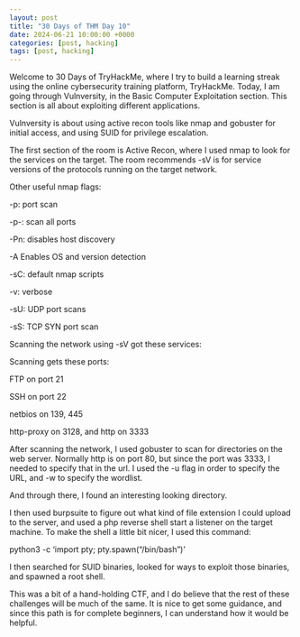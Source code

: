 ```yaml
---
layout: post
title: "30 Days of THM Day 10"
date: 2024-06-21 10:00:00 +0000
categories: [post, hacking]
tags: [post, hacking]
---
```


Welcome to 30 Days of TryHackMe, where I try to build a learning streak using the online cybersecurity training platform, TryHackMe. Today, I am going through Vulnversity, in the Basic Computer Exploitation section. This section is all about exploiting different applications.


Vulnversity is about using active recon tools like nmap and gobuster for initial access, and using SUID for privilege escalation.

The first section of the room is Active Recon, where I used nmap to look for the services on the target. The room recommends -sV is for service versions of the protocols running on the target network.

Other useful nmap flags:

-p<port>: port scan

-p-: scan all ports

-Pn: disables host discovery

-A Enables OS and version detection

-sC: default nmap scripts

-v: verbose

-sU: UDP port scans

-sS: TCP SYN port scan

Scanning the network using -sV got these services:

Scanning gets these ports:

FTP on port 21

SSH on port 22

netbios on 139, 445

http-proxy on 3128, and http on 3333


After scanning the network, I used gobuster to scan for directories on the web server. Normally http is on port 80, but since the port was 3333, I needed to specify that in the url. I used the -u flag in order to specify the URL, and -w to specify the wordlist.


And through there, I found an interesting looking directory.


I then used burpsuite to figure out what kind of file extension I could upload to the server, and used a php reverse shell start a listener on the target machine. To make the shell a little bit nicer, I used this command:

python3 -c ‘import pty; pty.spawn(“/bin/bash”)’

I then searched for SUID binaries, looked for ways to exploit those binaries, and spawned a root shell.


This was a bit of a hand-holding CTF, and I do believe that the rest of these challenges will be much of the same. It is nice to get some guidance, and since this path is for complete beginners, I can understand how it would be helpful.

